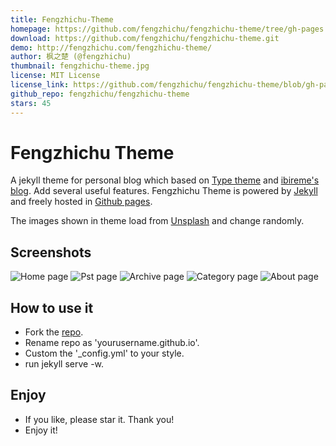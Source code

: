 ```yaml
---
title: Fengzhichu-Theme
homepage: https://github.com/fengzhichu/fengzhichu-theme/tree/gh-pages
download: https://github.com/fengzhichu/fengzhichu-theme.git
demo: http://fengzhichu.com/fengzhichu-theme/
author: 枫之楚 (@fengzhichu)
thumbnail: fengzhichu-theme.jpg
license: MIT License
license_link: https://github.com/fengzhichu/fengzhichu-theme/blob/gh-pages/LICENSE
github_repo: fengzhichu/fengzhichu-theme
stars: 45
---
```


# Fengzhichu Theme

A jekyll theme for personal blog which based on [Type theme](https://github.com/rohanchandra/type-theme) and [ibireme's blog](http://blog.ibireme.com). Add several useful features. Fengzhichu Theme is powered by [Jekyll](http://jekyllrb.com/) and freely
hosted in [Github pages](https://pages.github.com/).

The images shown in theme load from [Unsplash](https://unsplash.com) and change randomly.

## Screenshots
![Home page](https://raw.githubusercontent.com/fengzhichu/fengzhichu-theme/gh-pages/img/Screenshot1.png)
![Pst page](https://raw.githubusercontent.com/fengzhichu/fengzhichu-theme/gh-pages/img/Screenshot2.png)
![Archive page](https://raw.githubusercontent.com/fengzhichu/fengzhichu-theme/gh-pages/img/Screenshot3.png)
![Category page](https://raw.githubusercontent.com/fengzhichu/fengzhichu-theme/gh-pages/img/Screenshot4.png)
![About page](https://raw.githubusercontent.com/fengzhichu/fengzhichu-theme/gh-pages/img/Screenshot5.png)

## How to use it
* Fork the [repo](https://github.com/fengzhichu/fengzhichu-theme/tree/gh-pages#fork-destination-box).
* Rename repo as 'yourusername.github.io'.
* Custom the '_config.yml' to your style.
* run jekyll serve -w.

## Enjoy
- If you like, please star it. Thank you!
- Enjoy it!